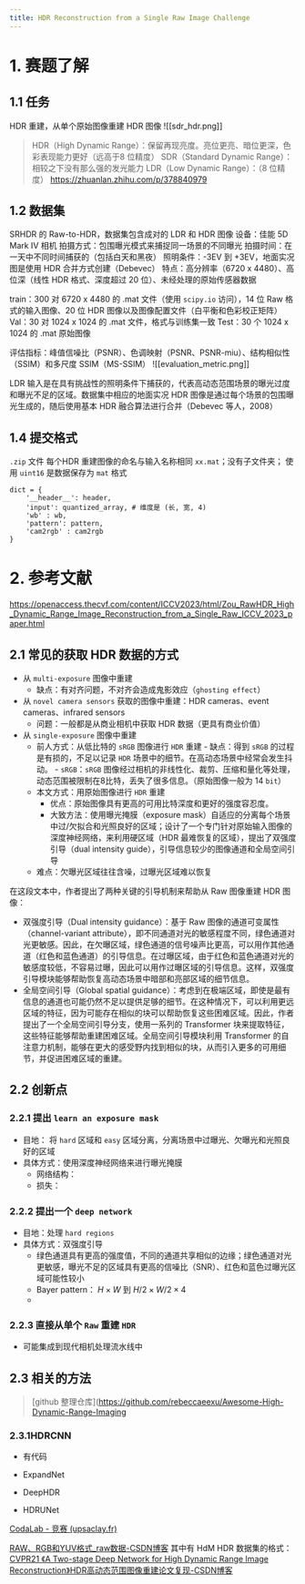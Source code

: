 ```yaml
---
title: HDR Reconstruction from a Single Raw Image Challenge
---
```

# 1. 赛题了解
## 1.1 任务 
HDR 重建，从单个原始图像重建 HDR 图像
![[sdr_hdr.png]]
> HDR（High Dynamic Range）：保留再现亮度。亮位更亮、暗位更深，色彩表现能力更好（远高于8 位精度）
> SDR（Standard Dynamic Range）：相较之下没有那么强的发光能力
> LDR（Low Dynamic Range）：（8 位精度）
> https://zhuanlan.zhihu.com/p/378840979
## 1.2 数据集
SRHDR 的 Raw-to-HDR，数据集包含成对的 LDR 和 HDR 图像
设备：佳能 5D Mark IV 相机
拍摄方式：包围曝光模式来捕捉同一场景的不同曝光
拍摄时间：在一天中不同时间捕获的（包括白天和黑夜）
照明条件：-3EV 到 +3EV，地面实况图是使用 HDR 合并方式创建（Debevec）
特点：高分辨率（6720 x 4480）、高位深（线性 HDR 格式、深度超过 20 位）、未经处理的原始传感器数据

train：300 对 6720 x 4480 的 .mat 文件（使用 `scipy.io` 访问），14 位 Raw 格式的输入图像、20 位 HDR 图像以及图像配置文件（白平衡和色彩校正矩阵）
Val：30 对 1024 x 1024 的 .mat 文件，格式与训练集一致
Test：30 个 1024 x 1024 的 .mat 原始图像

评估指标：峰值信噪比（PSNR）、色调映射（PSNR、PSNR-miu）、结构相似性（SSIM）和多尺度 SSIM（MS-SSIM）
![[evaluation_metric.png]]

LDR 输入是在具有挑战性的照明条件下捕获的，代表高动态范围场景的曝光过度和曝光不足的区域。数据集中相应的地面实况 HDR 图像是通过每个场景的包围曝光生成的，随后使用基本 HDR 融合算法进行合并（Debevec 等人，2008）
## 1.4 提交格式
`.zip` 文件
每个HDR 重建图像的命名与输入名称相同 `xx.mat`；没有子文件夹；
使用 `uint16` 是数据保存为 `mat` 格式

```
dict = {
	'__header__': header,
	'input': quantized_array, # 维度是 (长, 宽, 4)
	'wb' : wb,
	'pattern': pattern,
	'cam2rgb' : cam2rgb
}
```
# 2. 参考文献
https://openaccess.thecvf.com/content/ICCV2023/html/Zou_RawHDR_High_Dynamic_Range_Image_Reconstruction_from_a_Single_Raw_ICCV_2023_paper.html
## 2.1 常见的获取 HDR 数据的方式
- 从 `multi-exposure` 图像中重建
	- 缺点：有对齐问题，不对齐会造成鬼影效应（`ghosting effect`）
- 从 `novel camera sensors` 获取的图像中重建：HDR cameras、event cameras、infrared sensors
	- 问题：一般都是从商业相机中获取 HDR 数据（更具有商业价值）
- 从 `single-exposure` 图像中重建
	- 前人方式：从低比特的 `sRGB` 图像进行 `HDR` 重建
			- 缺点：得到 `sRGB` 的过程是有损的，不足以记录 `HDR` 场景中的细节。在高动态场景中经常会发生抖动。
			- `sRGB`：`sRGB` 图像经过相机的非线性化、裁剪、压缩和量化等处理，动态范围被限制在8比特，丢失了很多信息。（原始图像一般为 14 `bit`）
	- 本文方式：用原始图像进行 `HDR` 重建
		- 优点：原始图像具有更高的可用比特深度和更好的强度容忍度。
		- 大致方法：使用曝光掩膜（exposure mask）自适应的分离每个场景中过/欠拟合和光照良好的区域；设计了一个专门针对原始输入图像的深度神经网络，来利用硬区域（HDR 最难恢复的区域），提出了双强度引导（dual intensity guide），引导信息较少的图像通道和全局空间引导
	- 难点：欠曝光区域往往含噪，过曝光区域难以恢复

在这段文本中，作者提出了两种关键的引导机制来帮助从 Raw 图像重建 HDR 图像：
- 双强度引导（Dual intensity guidance）：基于 Raw 图像的通道可变属性（channel-variant attribute），即不同通道对光的敏感程度不同，绿色通道对光更敏感。因此，在欠曝区域，绿色通道的信号噪声比更高，可以用作其他通道（红色和蓝色通道）的引导信息。在过曝区域，由于红色和蓝色通道对光的敏感度较低，不容易过曝，因此可以用作过曝区域的引导信息。这样，双强度引导模块能够帮助恢复高动态场景中暗部和亮部区域的细节信息。
- 全局空间引导（Global spatial guidance）：考虑到在极端区域，即使是最有信息的通道也可能仍然不足以提供足够的细节。在这种情况下，可以利用更远区域的特征，因为可能存在相似的块可以帮助恢复这些困难区域。因此，作者提出了一个全局空间引导分支，使用一系列的 Transformer 块来提取特征，这些特征能够帮助重建困难区域。全局空间引导模块利用 Transformer 的自注意力机制，能够在更大的感受野内找到相似的块，从而引入更多的可用细节，并促进困难区域的重建。
## 2.2 创新点
### 2.2.1 提出 `learn an exposure mask`
- 目地： 将 `hard` 区域和 `easy` 区域分离，分离场景中过曝光、欠曝光和光照良好的区域 
- 具体方式：使用深度神经网络来进行曝光掩膜
	- 网络结构：
	- 损失：
### 2.2.2 提出一个 `deep network`
- 目地：处理 `hard regions`
- 具体方式：双强度引导
	- 绿色通道具有更高的强度值，不同的通道共享相似的边缘；绿色通道对光更敏感，曝光不足的区域具有更高的信噪比（SNR）、红色和蓝色过曝光区域可能性较小
	- Bayer pattern： $H×W$ 到 $H/2×W/2×4$
	- 
### 2.2.3 直接从单个 `Raw` 重建 `HDR`
- 可能集成到现代相机处理流水线中


## 2.3 相关的方法
> [github 整理仓库](https://github.com/rebeccaeexu/Awesome-High-Dynamic-Range-Imaging
###  2.3.1HDRCNN
- 有代码

- ExpandNet
- DeepHDR
- HDRUNet

[CodaLab - 竞赛 (upsaclay.fr)](https://codalab.lisn.upsaclay.fr/competitions/17839)

[RAW、RGB和YUV格式_raw数据-CSDN博客](https://blog.csdn.net/weixin_42463482/article/details/127702176)
其中有 HdM HDR 数据集的格式：
[CVPR21 《A Two-stage Deep Network for High Dynamic Range Image Reconstruction》HDR高动态范围图像重建论文复现-CSDN博客](https://blog.csdn.net/qq_41588833/article/details/119774573)
